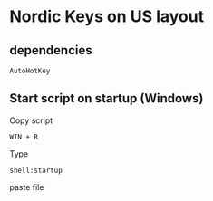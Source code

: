# Nordic Keys on US layout
## dependencies
```
AutoHotKey
```

## Start script on startup (Windows)
Copy script
```
WIN + R
```
Type
```
shell:startup
```
paste file
